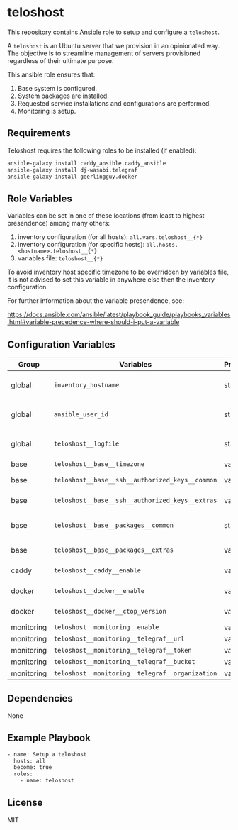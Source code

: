 # teloshost

This repository contains [Ansible][ansible] role to setup and configure a `teloshost`.

A `teloshost` is an Ubuntu server that we provision in an opinionated way. The
objective is to streamline management of servers provisioned regardless of their
ultimate purpose.

This ansible role ensures that:

1.  Base system is configured.
2.  System packages are installed.
3.  Requested service installations and configurations are performed.
4.  Monitoring is setup.

## Requirements

Teloshost requires the following roles to be installed (if enabled):

```sh
ansible-galaxy install caddy_ansible.caddy_ansible
ansible-galaxy install dj-wasabi.telegraf
ansible-galaxy install geerlingguy.docker
```

## Role Variables

Variables can be set in one of these locations (from least to highest
presendence) among many others:

1. inventory configuration (for all hosts): `all.vars.teloshost__{*}`
2. inventory configuration (for specific hosts): `all.hosts.<hostname>.teloshost__{*}`
3. variables file: `teloshost__{*}`

To avoid inventory host specific timezone to be overridden by variables file, it
is not advised to set this variable in anywhere else then the inventory
configuration.

For further information about the variable presendence, see:

<https://docs.ansible.com/ansible/latest/playbook_guide/playbooks_variables.html#variable-precedence-where-should-i-put-a-variable>

## Configuration Variables

| Group      | Variables                                       | Provision | Type            | Default              | Notes                                              |
| ---------- | ----------------------------------------------- | --------- | --------------- | -------------------- | -------------------------------------------------- |
| global     | `inventory_hostname`                            | static    | string          | provided by Ansible  |                                                    |
| global     | `ansible_user_id`                               | static    | string          | provided by Ansible  | Username used to establish the SSH connection with |
| global     | `teloshost__logfile`                            | static    | path            | provided by playbook | Set to `/var/log/teloshost.yaml`                   |
| base       | `teloshost__base__timezone`                     | variable  | string          | `UTC`                |                                                    |
| base       | `teloshost__base__ssh__authorized_keys__common` | variable  | list of strings | `[]`                 | A list of GitHub logins                            |
| base       | `teloshost__base__ssh__authorized_keys__extras` | variable  | list of strings | `[]`                 | A list of GitHub logins                            |
| base       | `teloshost__base__packages__common`             | static    | list of strings | provided by Ansible  | Default system packages to be installed.           |
| base       | `teloshost__base__packages__extras`             | variable  | list of strings | `[]`                 | List of extra system packages to be installed.     |
| caddy      | `teloshost__caddy__enable`                      | variable  | boolean         | `false`              | Indication to enable Caddy service or not          |
| docker     | `teloshost__docker__enable`                     | variable  | boolean         | `false`              | Indication to enable Docker service or not         |
| docker     | `teloshost__docker__ctop_version`               | variable  | string          | `0.7.7`              | Version of `ctop` to be installed                  |
| monitoring | `teloshost__monitoring__enable`                 | variable  | boolean         | `true`               |                                                    |
| monitoring | `teloshost__monitoring__telegraf__url`          | variable  | string          |                      |                                                    |
| monitoring | `teloshost__monitoring__telegraf__token`        | variable  | string          |                      |                                                    |
| monitoring | `teloshost__monitoring__telegraf__bucket`       | variable  | string          |                      |                                                    |
| monitoring | `teloshost__monitoring__telegraf__organization` | variable  | string          |                      |                                                    |

## Dependencies

None

## Example Playbook

```sh
- name: Setup a teloshost
  hosts: all
  become: true
  roles:
    - name: teloshost
```

## License

MIT

[ansible]: https://docs.ansible.com
